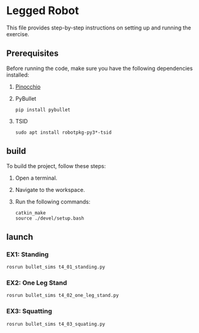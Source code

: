 # Legged Robot

This file provides step-by-step instructions on setting up and running the exercise.

## Prerequisites

Before running the code, make sure you have the following dependencies installed:

1. [Pinocchio](https://stack-of-tasks.github.io/pinocchio/download.html)

2. PyBullet

   ```shell
   pip install pybullet
   ```

3. TSID
    ```shell
    sudo apt install robotpkg-py3*-tsid
    ```

## build
To build the project, follow these steps:

1. Open a terminal.

2. Navigate to the workspace.

3. Run the following commands:

    ```shell
    catkin_make
    source ./devel/setup.bash
    ```

## launch
### EX1: Standing


```bash
rosrun bullet_sims t4_01_standing.py
```
[](https://github.com/kcniii/leggedRobot/blob/main/GIF/stand.gif)

### EX2: One Leg Stand

```bash
rosrun bullet_sims t4_02_one_leg_stand.py
```

### EX3: Squatting

```bash
rosrun bullet_sims t4_03_squating.py
```
